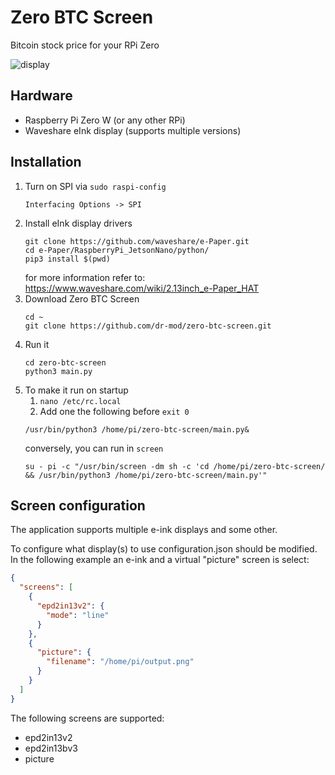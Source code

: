 # Zero BTC Screen
Bitcoin stock price for your RPi Zero

![display](display.jpg)

## Hardware
* Raspberry Pi Zero W (or any other RPi)
* Waveshare eInk display (supports multiple versions)

## Installation
1. Turn on SPI via `sudo raspi-config`
    ```
    Interfacing Options -> SPI
    ```
2. Install eInk display drivers
    ```
    git clone https://github.com/waveshare/e-Paper.git
    cd e-Paper/RaspberryPi_JetsonNano/python/
    pip3 install $(pwd)
    ```
    for more information refer to: https://www.waveshare.com/wiki/2.13inch_e-Paper_HAT
3. Download Zero BTC Screen
    ```
    cd ~
    git clone https://github.com/dr-mod/zero-btc-screen.git
    ```
4. Run it 
    ```
    cd zero-btc-screen
    python3 main.py
    ```
5. To make it run on startup
    1. `nano /etc/rc.local` 
    2. Add one the following before `exit 0`
    ```
    /usr/bin/python3 /home/pi/zero-btc-screen/main.py&
    ```
    conversely, you can run in `screen`
    ```
    su - pi -c "/usr/bin/screen -dm sh -c 'cd /home/pi/zero-btc-screen/ && /usr/bin/python3 /home/pi/zero-btc-screen/main.py'"
    ```

## Screen configuration

The application supports multiple e-ink displays and some other.

To configure what display(s) to use configuration.json should be modified.
In the following example an e-ink and a virtual "picture" screen is select:
```json
{
  "screens": [
    {
      "epd2in13v2": {
        "mode": "line"
      }
    },
    {
      "picture": {
        "filename": "/home/pi/output.png"
      }
    }
  ]
}
```
The following screens are supported:
* epd2in13v2
* epd2in13bv3
* picture